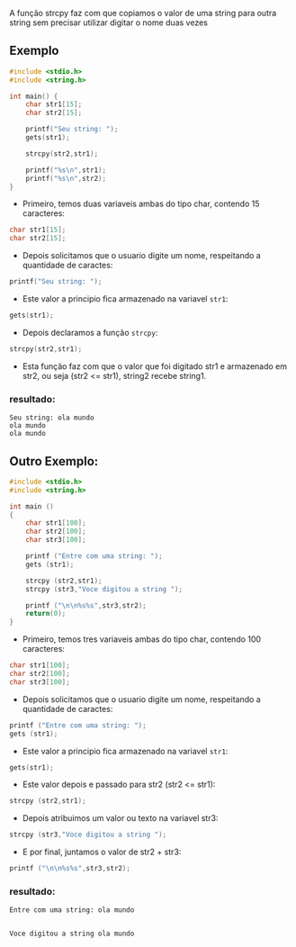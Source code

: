 A função strcpy faz com que copiamos o valor de uma string para outra string sem precisar utilizar digitar o nome duas vezes

## Exemplo

```c
#include <stdio.h>
#include <string.h>

int main() {
	char str1[15]; 
	char str2[15]; 

	printf("Seu string: ");
	gets(str1);

	strcpy(str2,str1);

	printf("%s\n",str1);
	printf("%s\n",str2);
}
```

* Primeiro, temos duas variaveis ambas do tipo char, contendo 15 caracteres:
```c
char str1[15]; 
char str2[15]; 
```
* Depois solicitamos que o usuario digite um nome, respeitando a quantidade de caractes:
```c
printf("Seu string: ");
```
* Este valor a principio fica armazenado na variavel ```str1```:
```c
gets(str1);
```
* Depois declaramos a função ```strcpy```:
```c
strcpy(str2,str1);
```
* Esta função faz com que o valor que foi digitado str1 e armazenado em str2, ou seja (str2 <= str1), string2 recebe string1.

### resultado:

```
Seu string: ola mundo
ola mundo
ola mundo
```
## Outro Exemplo:

```c
#include <stdio.h>
#include <string.h>

int main ()
{
	char str1[100];
    char str2[100];
    char str3[100];

	printf ("Entre com uma string: ");
	gets (str1);

	strcpy (str2,str1);	
	strcpy (str3,"Voce digitou a string ");

	printf ("\n\n%s%s",str3,str2);
	return(0);
}
```

* Primeiro, temos tres variaveis ambas do tipo char, contendo 100 caracteres:
```c
char str1[100]; 
char str2[100]; 
char str3[100];
```
* Depois solicitamos que o usuario digite um nome, respeitando a quantidade de caractes:
```c
printf ("Entre com uma string: ");
gets (str1);
```
* Este valor a principio fica armazenado na variavel ```str1```:
```c
gets(str1);
```
* Este valor depois e passado para str2 (str2 <= str1):
```c
strcpy (str2,str1);	
```
* Depois atribuimos um valor ou texto na variavel str3:
```c
strcpy (str3,"Voce digitou a string ");
```
* E por final, juntamos o valor de str2 + str3: 
```c
printf ("\n\n%s%s",str3,str2);
```

### resultado:

```
Entre com uma string: ola mundo


Voce digitou a string ola mundo
```